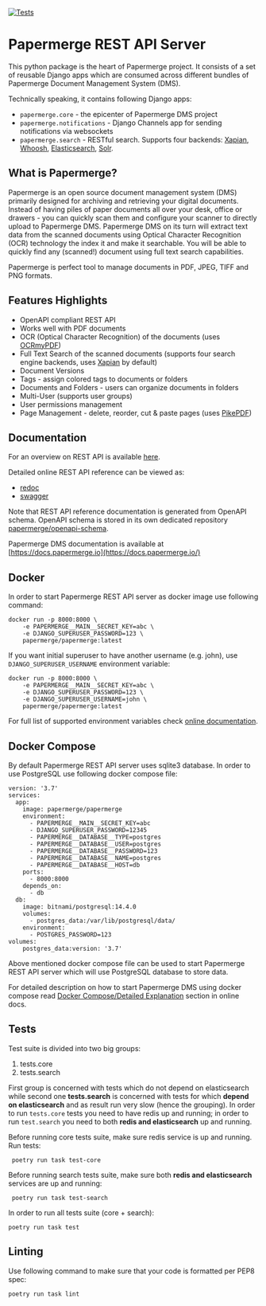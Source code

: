 [![Tests](https://github.com/papermerge/papermerge-core/actions/workflows/tests.yml/badge.svg)](https://github.com/papermerge/papermerge-core/actions/workflows/tests.yml)

# Papermerge REST API Server

This python package is the heart of Papermerge project. It consists of a set
of reusable Django apps which are consumed across different bundles of
Papermerge Document Management System (DMS).

Technically speaking, it contains following Django apps:

* ``papermerge.core`` - the epicenter of Papermerge DMS project
* ``papermerge.notifications`` - Django Channels app for sending notifications via websockets
* ``papermerge.search`` - RESTful search. Supports four backends: [Xapian](https://getting-started-with-xapian.readthedocs.io/en/latest/),
  [Whoosh](https://whoosh.readthedocs.io/en/latest/intro.html), [Elasticsearch](https://github.com/elastic/elasticsearch),
  [Solr](https://solr.apache.org/).


## What is Papermerge?

Papermerge is an open source document management system (DMS) primarily
designed for archiving and retrieving your digital documents. Instead of
having piles of paper documents all over your desk, office or drawers - you
can quickly scan them and configure your scanner to directly upload to
Papermerge DMS. Papermerge DMS on its turn will extract text data from the
scanned documents using Optical Character Recognition (OCR) technology the
index it and make it searchable. You will be able to quickly find any
(scanned!) document using full text search capabilities.

Papermerge is perfect tool to manage documents in PDF, JPEG, TIFF and PNG formats.

## Features Highlights

* OpenAPI compliant REST API
* Works well with PDF documents
* OCR (Optical Character Recognition) of the documents (uses [OCRmyPDF](https://github.com/ocrmypdf/OCRmyPDF))
* Full Text Search of the scanned documents (supports four search engine backends, uses [Xapian](https://getting-started-with-xapian.readthedocs.io/en/latest/) by default)
* Document Versions
* Tags - assign colored tags to documents or folders
* Documents and Folders - users can organize documents in folders
* Multi-User (supports user groups)
* User permissions management
* Page Management - delete, reorder, cut & paste pages (uses [PikePDF](https://github.com/pikepdf/pikepdf))


## Documentation

For an overview on REST API is available [here](https://docs.papermerge.io/REST%20API/index.html).

Detailed online REST API reference can be viewed as:

- [redoc](https://docs.papermerge.io/redoc/)
- [swagger](https://docs.papermerge.io/swagger-ui/)

Note that REST API reference documentation is generated from
OpenAPI schema. OpenAPI schema is stored in its own dedicated
repository [papermerge/openapi-schema](https://github.com/papermerge/openapi-schema).

Papermerge DMS documentation is available at [https://docs.papermerge.io](https://docs.papermerge.io/)

## Docker

In order to start Papermerge REST API server as docker image use following command:

    docker run -p 8000:8000 \
        -e PAPERMERGE__MAIN__SECRET_KEY=abc \
        -e DJANGO_SUPERUSER_PASSWORD=123 \
        papermerge/papermerge:latest


If you want initial superuser to have another username (e.g. john), use
`DJANGO_SUPERUSER_USERNAME` environment variable:

    docker run -p 8000:8000 \
        -e PAPERMERGE__MAIN__SECRET_KEY=abc \
        -e DJANGO_SUPERUSER_PASSWORD=123 \
        -e DJANGO_SUPERUSER_USERNAME=john \
        papermerge/papermerge:latest

For full list of supported environment variables check [online documentation](https://docs.papermerge.io/Settings/index.html).

## Docker Compose

By default Papermerge REST API server uses sqlite3 database. In order to use PostgreSQL use following docker compose file:

    version: '3.7'
    services:
      app:
        image: papermerge/papermerge
        environment:
          - PAPERMERGE__MAIN__SECRET_KEY=abc
          - DJANGO_SUPERUSER_PASSWORD=12345
          - PAPERMERGE__DATABASE__TYPE=postgres
          - PAPERMERGE__DATABASE__USER=postgres
          - PAPERMERGE__DATABASE__PASSWORD=123
          - PAPERMERGE__DATABASE__NAME=postgres
          - PAPERMERGE__DATABASE__HOST=db
        ports:
          - 8000:8000
        depends_on:
          - db
      db:
        image: bitnami/postgresql:14.4.0
        volumes:
          - postgres_data:/var/lib/postgresql/data/
        environment:
          - POSTGRES_PASSWORD=123
    volumes:
        postgres_data:version: '3.7'

Above mentioned docker compose file can be used to start Papermerge REST API server which will use PostgreSQL database to store data.

For detailed description on how to start Papermerge DMS using docker compose read
[Docker Compose/Detailed Explanation](https://docs.papermerge.io/Installation/docker-compose.html#detailed-explanation)
section in online docs.

## Tests

Test suite is divided into two big groups:

1. tests.core
2. tests.search


First group is concerned with tests which do not depend on elasticsearch while
second one **tests.search** is concerned with tests for which **depend on elasticsearch**
and as result run very slow (hence the grouping). In
order to run `tests.core` tests you need to have redis up and running; in
order to run `test.search` you need to both **redis and elasticsearch** up and
running.

Before running core tests suite, make sure redis service is up and running. Run tests:

     poetry run task test-core

Before running search tests suite, make sure both **redis and elasticsearch**
services are up and running:

     poetry run task test-search

In order to run all tests suite (core + search):

    poetry run task test


## Linting

Use following command to make sure that your code is formatted per PEP8 spec:

    poetry run task lint
